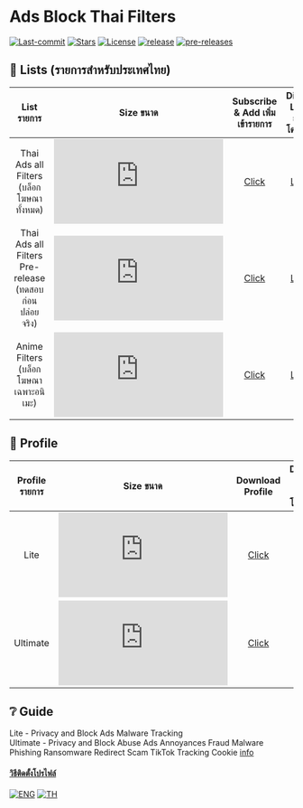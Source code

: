 # Ads Block Thai Filters
[![Last-commit](https://img.shields.io/github/last-commit/F1rstStr0ke/AdBlock-Thai-Filters?style=flat-square)](https://github.com/F1rstStr0ke/AdBlock-Thai-Filters/commits/master)
[![Stars](https://img.shields.io/github/stars/F1rstStr0ke/AdBlock-Thai-Filters?style=flat-square)](https://github.com/F1rstStr0ke/AdBlock-Thai-Filters/stargazers)
[![License](https://img.shields.io/github/license/F1rstStr0ke/AdBlock-Thai-Filters?style=flat-square)](https://github.com/F1rstStr0ke/AdBlock-Thai-Filters/blob/master/LICENSE)
[![release](https://img.shields.io/github/v/release/F1rstStr0ke/AdBlock-Thai-Filters?style=flat-square)](https://github.com/F1rstStr0ke/AdBlock-Thai-Filters/releases)
[![pre-releases](https://img.shields.io/github/v/release/F1rstStr0ke/AdBlock-Thai-Filters?include_prereleases&label=pre-releases&style=flat-square)](https://github.com/F1rstStr0ke/AdBlock-Thai-Filters/releases)

## :page_facing_up: Lists (รายการสำหรับประเทศไทย)
List รายการ | Size ขนาด | Subscribe & Add เพิ่มเข้ารายการ | Direct Link ลิงก์โดยตรง
|:---------:|:-------:|:-------:|:--------:
Thai Ads all Filters (บล็อกโฆษณาทั้งหมด) | ![][Filter_Size_all] | [Click][Filter_Subscribe_all] | [Link][Direct_all] |
Thai Ads all Filters Pre-release (ทดสอบก่อนปล่อยจริง) | ![][Filter Size_Prerelease] | [Click][Filter_Subscribe_Prerelease] | [Link][Direct_Prerelease] 
Anime Filters (บล็อกโฆษณาเฉพาะอนิเมะ) | ![][Filter_Size_Anime] | [Click][Filter_Subscribe_Anime] | [Link][Direct_Anime] |

[Filter_Subscribe_all]: https://subscribe.adblockplus.org/?location=https://raw.githubusercontent.com/F1rstStr0ke/adblock-thai-filters/master/filters.txt&title=AdsBlockThaiFilters
[Direct_all]: https://raw.githubusercontent.com/F1rstStr0ke/AdBlock-Thai-Filters/master/filters.txt
[Filter_Size_all]: https://img.shields.io/github/size/F1rstStr0ke/AdBlock-Thai-Filters/filters.txt?style=flat-square
[Tag_all]: https://img.shields.io/github/v/release/F1rstStr0ke/AdBlock-Thai-Filters?label=&style=for-the-badge

[Filter_Subscribe_Anime]: https://subscribe.adblockplus.org/?location=https://raw.githubusercontent.com/F1rstStr0ke/adblock-thai-filters/master/anime.txt&title=AdsBlockThaiAnimeFilters
[Direct_Anime]: https://raw.githubusercontent.com/F1rstStr0ke/AdBlock-Thai-Filters/master/anime.txt
[Filter_Size_Anime]: https://img.shields.io/github/size/F1rstStr0ke/AdBlock-Thai-Filters/anime.txt?style=flat-square
[Tag_Anime]: https://img.shields.io/github/v/tag/F1rstStr0ke/AdBlock-Thai-Filters?label=%20Patch&style=for-the-badge

[Filter_Subscribe_Prerelease]: https://subscribe.adblockplus.org/?location=https://raw.githubusercontent.com/F1rstStr0ke/adblock-thai-filters/master/filters-pre-release.txt&title=AdsBlockThaiAnimeFilters
[Direct_Prerelease]: https://raw.githubusercontent.com/F1rstStr0ke/AdBlock-Thai-Filters/master/filters-pre-release.txt
[Filter Size_Prerelease]: https://img.shields.io/github/size/F1rstStr0ke/AdBlock-Thai-Filters/filters-pre-release.txt?style=flat-square
[Tag_Prerelease]: https://img.shields.io/github/v/release/F1rstStr0ke/AdBlock-Thai-Filters?include_prereleases&label=&style=for-the-badge

## :page_facing_up: Profile

Profile รายการ | Size ขนาด | Download Profile | Direct Link ลิงก์โดยตรง | Extension | Memory footprint
|:---------:|:-------:|:-------:|:--------:|:--------:|:--------:|
Lite | ![][Profile_Size_Lite] | [Click][Profile_Download_Lite] | [Raw][Profile_Direct_Lite] | [uBlock Origin][uBlock_Origin_link_Lite] | 38652K +
Ultimate | ![][Profile_Size_Ultimate] | [Click][Profile_Download_Ultimate] | [Raw][Profile_Direct_Ultimate] | [uBlock Origin][uBlock_Origin_link_Ultimate] | 59356K +

[Profile_Size_Lite]: https://img.shields.io/github/size/F1rstStr0ke/AdBlock-Thai-Filters/Profile/uBlock%2520Origin/Lite.txt?style=flat-square
[Profile_Download_Lite]: https://minhaskamal.github.io/DownGit/#/home?url=https://github.com/F1rstStr0ke/AdBlock-Thai-Filters/blob/master/Profile/uBlock%20Origin/Lite.txt
[Profile_Direct_Lite]: https://raw.githubusercontent.com/F1rstStr0ke/AdBlock-Thai-Filters/master/Profile/uBlock%20Origin/Lite.txt
[uBlock_Origin_link_Lite]: https://chrome.google.com/webstore/detail/ublock-origin/cjpalhdlnbpafiamejdnhcphjbkeiagm

[Profile_Size_Ultimate]: https://img.shields.io/github/size/F1rstStr0ke/AdBlock-Thai-Filters/Profile/uBlock%2520Origin/Ultimate.txt?style=flat-square
[Profile_Download_Ultimate]: https://minhaskamal.github.io/DownGit/#/home?url=https://github.com/F1rstStr0ke/AdBlock-Thai-Filters/blob/master/Profile/uBlock%20Origin/Ultimate.txt
[Profile_Direct_Ultimate]: https://raw.githubusercontent.com/F1rstStr0ke/AdBlock-Thai-Filters/master/Profile/uBlock%20Origin/Ultimate.txt
[uBlock_Origin_link_Ultimate]: https://chrome.google.com/webstore/detail/ublock-origin/cjpalhdlnbpafiamejdnhcphjbkeiagm

## ❔ Guide
Lite - Privacy and Block Ads Malware Tracking<br>
Ultimate - Privacy and Block Abuse Ads Annoyances Fraud Malware Phishing Ransomware Redirect Scam TikTok Tracking Cookie [info](https://github.com/blocklistproject/Lists#main-lists)<br>

#### [วิธีติดตั้งโปรไฟล์](https://github.com/F1rstStr0ke/AdBlock-Thai-Filters/wiki/import-Profile)<br>

[![ENG](https://img.shields.io/badge/language-ENG-blue?style=flat-square)](https://github.com/F1rstStr0ke/AdBlock-Thai-Filters/wiki/Filters-%5BENG%5D)
[![TH](https://img.shields.io/badge/language-TH-red?style=flat-square)](https://github.com/F1rstStr0ke/AdBlock-Thai-Filters/wiki/Filters-%5BTH%5D)
